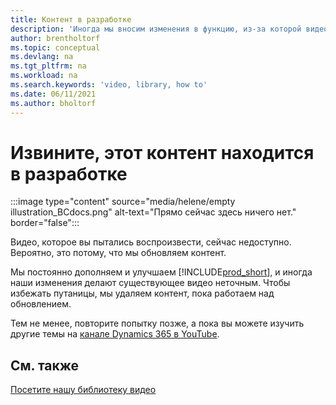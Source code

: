 ```yaml
---
title: Контент в разработке
description: 'Иногда мы вносим изменения в функцию, из-за которой видео вводит в заблуждение, поэтому мы отключаем видео, пока обновляем контент.'
author: brentholtorf
ms.topic: conceptual
ms.devlang: na
ms.tgt_pltfrm: na
ms.workload: na
ms.search.keywords: 'video, library, how to'
ms.date: 06/11/2021
ms.author: bholtorf
---
```


# <a name="sorry-this-content-is-under-construction"></a><a name="sorry-this-content-is-under-construction"></a>Извините, этот контент находится в разработке

:::image type="content" source="media/helene/empty illustration_BCdocs.png" alt-text="Прямо сейчас здесь ничего нет." border="false":::

Видео, которое вы пытались воспроизвести, сейчас недоступно. Вероятно, это потому, что мы обновляем контент.

Мы постоянно дополняем и улучшаем [!INCLUDE[prod_short](includes/prod_short.md)], и иногда наши изменения делают существующее видео неточным. Чтобы избежать путаницы, мы удаляем контент, пока работаем над обновлением.

Тем не менее, повторите попытку позже, а пока вы можете изучить другие темы на [канале Dynamics 365 в YouTube](https://www.youtube.com/playlist?list=PLcakwueIHoT-wVFPKUtmxlqcG1kJ0oqq4).

## <a name="see-also"></a><a name="see-also"></a>См. также
[Посетите нашу библиотеку видео](across-videos.md)

 
